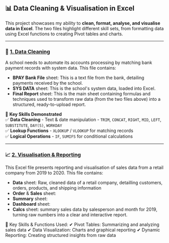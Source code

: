 ## 📊 Data Cleaning & Visualisation in Excel  

This project showcases my ability to **clean, format, analyse, and visualise data in Excel**. The two files highlight different skill sets, from formatting data using Excel functions to creating Pivot tables and charts.   

---

### 🏫 [1. Data Cleaning](./Data_Cleaning.xlsx)
A school needs to automate its accounts processing by matching bank payment records with system data. This file contains:   
- **BPAY Bank File** sheet: This is a text file from the bank, detailing payments received by the school.
- **SYS DATA** sheet: This is the school's system data, loaded into Excel.   
- **Final Report** sheet: This is the main sheet containing formulas and techniques used to transform raw data (from the two files above) into a structured, ready-to-upload report.   

📌 **Key Skills Demonstrated**  
✅ **Data Cleaning** - Text & date manipulation - `TRIM`, `CONCAT`, `RIGHT`, `MID`, `LEFT`, `SUBSTITUTE`, `DAY(S)`, `WORKDAY`   
✅ **Lookup Functions** -  `XLOOKUP` / `VLOOKUP` for matching records   
✅ **Logical Operations** - `IF`, `SUMIFS` for conditional calculations  

---

### 📈 [2. Visualisation & Reporting](./Data_Viz_Report.xlsx)
This Excel file presents reporting and visualisation of sales data from a retail company from 2019 to 2020. This file contains:   
- **Data** sheet: Raw, cleaned data of a retail company, detailling customers, orders, products, and shipping information
- **Order** & **Sales** sheet:
- **Summary** sheet:
- **Dashboard** sheet:
- **Calcs** sheet: summary sales data by salesperson and month for 2019, turning raw numbers into a clear and interactive report.

🔹 Key Skills & Functions Used:
✔ Pivot Tables: Summarizing and analyzing sales data
✔ Data Visualization: Charts and graphical reporting
✔ Dynamic Reporting: Creating structured insights from raw data

